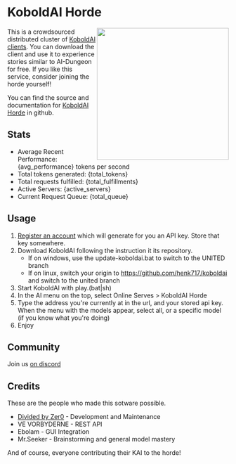 # KoboldAI Horde

<img style="float:right" src="https://github.com/db0/KoboldAI-Horde/blob/master/img/{kobold_image}.jpg?raw=true" width="300" /> This is a crowdsourced distributed cluster of [KoboldAI clients](https://github.com/KoboldAI/KoboldAI-Client). You can download the client and use it to experience stories similar to AI-Dungeon for free. If you like this service, consider joining the horde yourself!

You can find the source and documentation for [KoboldAI Horde](https://github.com/db0/KoboldAI-Horde) in github.

## Stats 

* Average Recent Performance: {avg_performance} tokens per second
* Total tokens generated: {total_tokens}
* Total requests fulfilled: {total_fulfillments}
* Active Servers: {active_servers}
* Current Request Queue: {total_queue}

## Usage

1. [Register an account](/register) which will generate for you an API key. Store that key somewhere.
1. Download KoboldAI following the instruction it its repository. 
    * If on windows, use the update-koboldai.bat to switch to the UNITED branch
    * If on linux, switch your origin to https://github.com/henk717/koboldai and switch to the united branch
1. Start KoboldAI with play.(bat|sh)
1. In the AI menu on the top, select Online Serves > KoboldAI Horde
1. Type the address you're currently at in the url, and your stored api key. When the menu with the models appear, select all, or a specific model (if you know what you're doing)
1. Enjoy

## Community

Join us [on discord](https://koboldai.org/discord)

## Credits

These are the people who made this sotware possible.

* [Divided by Zer0](https://dbzer0.com) - Development and Maintenance
* VE VORBYDERNE - REST API 
* Ebolam - GUI Integration
* Mr.Seeker - Brainstorming and general model mastery

And of course, everyone contributing their KAI to the horde!
